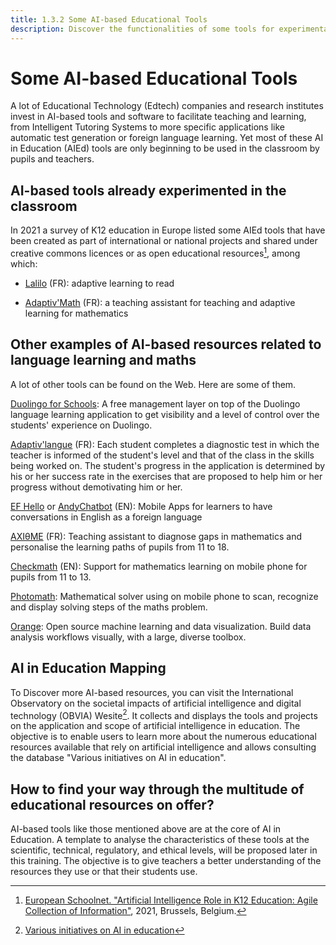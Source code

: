 ```yaml
---
title: 1.3.2 Some AI-based Educational Tools
description: Discover the functionalities of some tools for experimentation
---
```

# Some AI-based Educational Tools
A lot of Educational Technology (Edtech) companies and research institutes invest in AI-based tools and software to facilitate teaching
and learning, from Intelligent Tutoring Systems to more specific applications like automatic test generation or foreign language
learning. Yet most of these AI in Education (AIEd) tools are only beginning to be used in the classroom by pupils and teachers.

## AI-based tools already experimented in the classroom

In 2021 a survey of K12 education in Europe  listed some AIEd tools that have been created as part of international or national projects and
shared under creative commons licences or as open educational resources[^1], among which:

-   [Lalilo](https://p2ia.lalilo.com/) (FR): adaptive learning to read

-   [Adaptiv'Math](https://www.adaptivmath.fr/) (FR): a teaching assistant for teaching and adaptive learning for mathematics

## Other examples of AI-based resources related to language learning and maths
A lot of other tools can be found on the Web. Here are some of them.

[Duolingo for Schools](https://schools.duolingo.com): A free management layer on top of the Duolingo language learning application to get visibility and a level of control over the students' experience on Duolingo.

[Adaptiv'langue](https://specimen.adaptivlangue.evidenceb.com/) (FR): Each student completes a diagnostic test in which the teacher is informed of the student's level and that of the class in the skills being worked on. The student's progress in the application is determined by his or her success rate in the exercises that are proposed to help him or her progress without demotivating him or her.

[EF Hello](https://www.hello.ef.com/) or [AndyChatbot](https://andychatbot.com/) (EN): Mobile Apps for learners to have conversations in English as a foreign language

[AXIθME](https://axiome.ai/) (FR): Teaching assistant to diagnose gaps in mathematics and personalise the learning paths of pupils from 11 to 18.

[Checkmath](https://checkmath.com/) (EN): Support for mathematics learning on mobile phone for pupils from 11 to 13.

[Photomath](https://photomath.com): Mathematical solver using on mobile phone to scan, recognize and display solving steps of the maths problem.

[Orange](https://orangedatamining.com/): Open source machine learning and data visualization. Build data analysis workflows visually, with a large, diverse toolbox.

## AI in Education Mapping
To Discover more AI-based resources, you can visit the International Observatory on the societal impacts of artificial intelligence and digital technology (OBVIA) Wesite[^2]. It collects and displays the tools and projects on the application and scope of artificial intelligence in education. The objective is to enable users to learn more about the numerous educational resources available that rely on artificial intelligence and allows consulting the database "Various initiatives on AI in education".

## How to find your way through the multitude of educational resources on offer?
AI-based tools like those mentioned above are at the core of AI in Education. A template to analyse the characteristics of these tools at
the scientific, technical, regulatory, and ethical levels, will be proposed later in this training. The objective is to give teachers a
better understanding of the resources they use or that their students use.

[^1]: [European Schoolnet. "Artificial Intelligence Role in K12 Education: Agile Collection of Information"](http://resetedu.eu/wp-content/uploads/2021/11/4.-LIDIJA-KRALJ-Group-Discussion.pdf), 2021, Brussels, Belgium.

[^2]: [Various initiatives on AI in education](https://cartographieia.ca/en)

